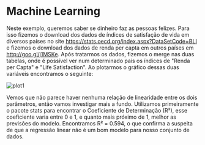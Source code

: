 # Machine Learning

  Neste exemplo, queremos saber se dinheiro faz as pessoas felizes. Para isso fizemos o download dos dados de índices de satisfação de vida em diversos países no site https://stats.oecd.org/index.aspx?DataSetCode=BLI e fizemos o download dos dados de renda per capta em outros países em http://goo.gl/j1MSKe. Após tratarmos os dados, fizemos o merge nas duas tabelas, onde é possível ver num determinado país os índices de "Renda per Capta" e "Life Satisfaction". Ao plotarmos o gráfico dessas duas variáveis encontramos o seguinte: 
  
  ![plot1](https://user-images.githubusercontent.com/12522815/53444287-80f33b80-39ec-11e9-906c-be3af502b371.png)

  Vemos que não parece haver nenhuma relação de linearidade entre os dois parâmetros, então vamos investigar mais a fundo.
  Utilizamos primeiramente o pacote stats para encontrar o Coeficiente de Determinação (R²), esse coeficiente varia entre 0 e 1, e quanto mais próximo de 1, melhor as previsões do modelo. Encontramos R² = 0.594, o que confirma a suspeita de que a regressão linear não é um bom modelo para nosso conjunto de dados. 
  
  
  
